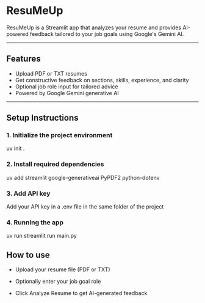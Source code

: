 # ResuMeUp

ResuMeUp is a Streamlit app that analyzes your resume and provides AI-powered feedback tailored to your job goals using Google's Gemini AI.

---

## Features

- Upload PDF or TXT resumes
- Get constructive feedback on sections, skills, experience, and clarity
- Optional job role input for tailored advice
- Powered by Google Gemini generative AI

---

## Setup Instructions

### 1. Initialize the project environment

uv init .

### 2. Install required dependencies

uv add streamlit google-generativeai PyPDF2 python-dotenv

### 3. Add API key

Add your API key in a .env file in the same folder of the project

### 4. Running the app

uv run streamlit run main.py

## How to use
- Upload your resume file (PDF or TXT)

- Optionally enter your job goal role

- Click Analyze Resume to get AI-generated feedback





